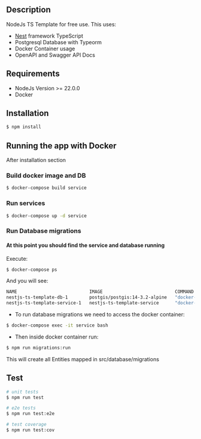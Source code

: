 ## Description
NodeJs TS Template for free use. This uses:
- [Nest](https://github.com/nestjs/nest) framework TypeScript
- Postgresql Database with Typeorm
- Docker Container usage
- OpenAPI and Swagger API Docs

## Requirements
- NodeJs Version >= 22.0.0
- Docker 

## Installation

```bash
$ npm install
```

## Running the app with Docker
After installation section
### Build docker image and DB
```bash
$ docker-compose build service
```

### Run services
```bash
$ docker-compose up -d service
```
### Run Database migrations 
#### At this point you should find the service and database running

Execute: 
```bash
$ docker-compose ps
```
And you will see:
```bash
NAME                           IMAGE                           COMMAND                  SERVICE             CREATED             STATUS              PORTS
nestjs-ts-template-db-1        postgis/postgis:14-3.2-alpine   "docker-entrypoint.s…"   db                  35 minutes ago      Up 35 minutes       0.0.0.0:15432->5432/tcp
nestjs-ts-template-service-1   nestjs-ts-template-service      "docker-entrypoint.s…"   service             35 minutes ago      Up 35 minutes       0.0.0.0:3000->3000/tcp
```
- To run database migrations we need to access the docker container:
```bash
$ docker-compose exec -it service bash  
```

- Then inside docker container run:
```bash
$ npm run migrations:run
```
This will create all Entities mapped in src/database/migrations

## Test

```bash
# unit tests
$ npm run test

# e2e tests
$ npm run test:e2e

# test coverage
$ npm run test:cov
```
